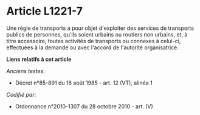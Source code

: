 # Article L1221-7

Une régie de transports a pour objet d'exploiter des services de transports publics de personnes, qu'ils soient urbains ou
routiers non urbains, et, à titre accessoire, toutes activités de transports ou connexes à celui-ci, effectuées à la demande
ou avec l'accord de l'autorité organisatrice.

**Liens relatifs à cet article**

_Anciens textes_:

  - Décret n°85-891 du 16 août 1985 - art. 12 (VT), alinéa 1

_Codifié par_:

  - Ordonnance n°2010-1307 du 28 octobre 2010 - art. (V)
